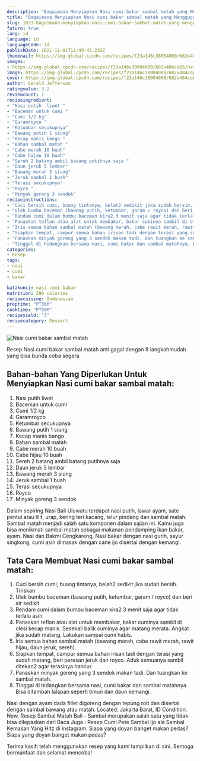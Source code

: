 ```yaml
---
description: "Bagaimana Menyiapkan Nasi cumi bakar sambal matah yang Menggugah Selera"
title: "Bagaimana Menyiapkan Nasi cumi bakar sambal matah yang Menggugah Selera"
slug: 1033-bagaimana-menyiapkan-nasi-cumi-bakar-sambal-matah-yang-menggugah-selera
future: true
lang: id
language: id
languageCode: id
publishDate: 2021-11-01T11:49:45.232Z 
thumbnail: https://img-global.cpcdn.com/recipes/f23a146c38004000/682x484cq65/nasi-cumi-bakar-sambal-matah-foto-resep-utama.png
images:
- https://img-global.cpcdn.com/recipes/f23a146c38004000/682x484cq65/nasi-cumi-bakar-sambal-matah-foto-resep-utama.png
image: https://img-global.cpcdn.com/recipes/f23a146c38004000/682x484cq65/nasi-cumi-bakar-sambal-matah-foto-resep-utama.png
cover: https://img-global.cpcdn.com/recipes/f23a146c38004000/682x484cq65/nasi-cumi-bakar-sambal-matah-foto-resep-utama.png
author: Gerald Jefferson
ratingvalue: 3.2
reviewcount: 7
recipeingredient:
- "Nasi putih  liwet "
- "Baceman untuk cumi "
- "Cumi 1/2 kg"
- "Garamroyco "
- "Ketumbar secukupnya"
- "Bawang putih 1 siung"
- "Kecap manis bango "
- "Bahan sambal matah "
- "Cabe merah 10 buah"
- "Cabe hijau 10 buah"
- "Sereh 2 batang ambil batang putihnya saja "
- "Daun jeruk 5 lembar"
- "Bawang merah 3 siung"
- "Jeruk sambal 1 buah"
- "Terasi secukupnya"
- "Royco "
- "Minyak goreng 3 sendok"
recipeinstructions:
- "Cuci bersih cumi, buang tintanya, belah2 sedikit jika sudah bersih. Tiriskan"
- "Ulek bumbu baceman (bawang putih, ketumbar, garam / royco) dan beri air sedikit."
- "Rendam cumi dalam bumbu baceman kira2 3 menit saja agar tidak terlalu asin."
- "Panaskan teflon atau alat untuk membakar, bakar cuminya sambil di olesi kecap manis. Sesekali balik cuminya agar matang merata. Angkat jika sudah matang. Lakukan sampai cumi habis."
- "Iris semua bahan sambal matah (bawang merah, cabe rawit merah, rawit hijau, daun jeruk, sereh)."
- "Siapkan tempat, campur semua bahan irisan tadi dengan terasi yang sudah matang, beri peresan jeruk dan royco. Aduk semuanya sambil ditekan2 agar terasinya hancur."
- "Panaskan minyak goreng yang 3 sendok makan tadi. Dan tuangkan ke sambal matah."
- "Tinggal di hidangkan bersama nasi, cumi bakar dan sambal matahnya. Bisa ditambah lalapan seperti timun dan daun kemangi."
categories:
- Resep
tags:
- nasi
- cumi
- bakar

katakunci: nasi cumi bakar 
nutrition: 296 calories
recipecuisine: Indonesian
preptime: "PT36M"
cooktime: "PT58M"
recipeyield: "3"
recipecategory: Dessert
---
```



![Nasi cumi bakar sambal matah](https://img-global.cpcdn.com/recipes/f23a146c38004000/682x484cq65/nasi-cumi-bakar-sambal-matah-foto-resep-utama.png)

Resep Nasi cumi bakar sambal matah  anti gagal dengan 8 langkahmudah yang bisa bunda coba segera

<!--inarticleads1-->

## Bahan-bahan Yang Diperlukan Untuk Menyiapkan Nasi cumi bakar sambal matah:

1. Nasi putih  liwet 
1. Baceman untuk cumi 
1. Cumi 1/2 kg
1. Garamroyco 
1. Ketumbar secukupnya
1. Bawang putih 1 siung
1. Kecap manis bango 
1. Bahan sambal matah 
1. Cabe merah 10 buah
1. Cabe hijau 10 buah
1. Sereh 2 batang ambil batang putihnya saja 
1. Daun jeruk 5 lembar
1. Bawang merah 3 siung
1. Jeruk sambal 1 buah
1. Terasi secukupnya
1. Royco 
1. Minyak goreng 3 sendok

Dalam sepiring Nasi Bali Uluwatu terdapat nasi putih, lawar ayam, sate pentul atau lilit, urap, kering teri kacang, telur pindang dan sambal matah. Sambal matah menjadi salah satu komponen dalam sajian ini. Kamu juga bisa menikmati sambal matah sebagai makanan pendamping ikan bakar, ayam. Nasi dan Bakmi Cengkareng, Nasi bakar dengan nasi gurih, sayur singkong, cumi asin dimasak dengan cane ijo disertai dengan kemangI. 

<!--inarticleads2-->

## Tata Cara Membuat Nasi cumi bakar sambal matah:

1. Cuci bersih cumi, buang tintanya, belah2 sedikit jika sudah bersih. Tiriskan
1. Ulek bumbu baceman (bawang putih, ketumbar, garam / royco) dan beri air sedikit.
1. Rendam cumi dalam bumbu baceman kira2 3 menit saja agar tidak terlalu asin.
1. Panaskan teflon atau alat untuk membakar, bakar cuminya sambil di olesi kecap manis. Sesekali balik cuminya agar matang merata. Angkat jika sudah matang. Lakukan sampai cumi habis.
1. Iris semua bahan sambal matah (bawang merah, cabe rawit merah, rawit hijau, daun jeruk, sereh).
1. Siapkan tempat, campur semua bahan irisan tadi dengan terasi yang sudah matang, beri peresan jeruk dan royco. Aduk semuanya sambil ditekan2 agar terasinya hancur.
1. Panaskan minyak goreng yang 3 sendok makan tadi. Dan tuangkan ke sambal matah.
1. Tinggal di hidangkan bersama nasi, cumi bakar dan sambal matahnya. Bisa ditambah lalapan seperti timun dan daun kemangi.


Nasi dengan ayam dada fillet digoreng dengan tepung roti dan disertai dengan sambal bawang atau matah. Located: Jakarta Barat, ID Condition: New. Resep Sambal Matah Bali - Sambal merupakan salah satu yang tidak bisa dilepaskan dari Baca Juga : Resep Cumi Pete Sambal Ijo ala Sambal Kemasan Yang Hitz di Instagram. Siapa yang doyan banget makan pedas? Siapa yang doyan banget makan pedas? 

Terima kasih telah menggunakan resep yang kami tampilkan di sini. Semoga bermanfaat dan selamat mencoba!
